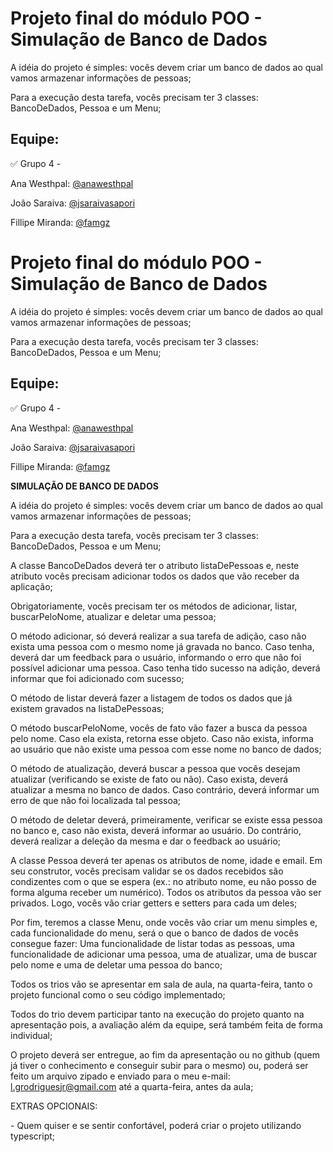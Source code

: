 # Projeto final do módulo POO - Simulação de Banco de Dados

A idéia do projeto é simples: vocês devem criar um banco de dados ao qual vamos armazenar
informações de pessoas;

Para a execução desta tarefa, vocês precisam ter 3 classes: BancoDeDados, Pessoa e um
Menu;

## Equipe:

✅ Grupo 4 -

Ana Westhpal: [@anawesthpal](https://github.com/anawesthpal)

João Saraiva: [@jsaraivasapori](https://github.com/jsaraivasapori)

Fillipe Miranda: [@famgz](https://github.com/famgz)

# Projeto final do módulo POO - Simulação de Banco de Dados

A idéia do projeto é simples: vocês devem criar um banco de dados ao qual vamos armazenar
informações de pessoas;

Para a execução desta tarefa, vocês precisam ter 3 classes: BancoDeDados, Pessoa e um
Menu;

## Equipe:

✅ Grupo 4 -

Ana Westhpal: [@anawesthpal](https://github.com/anawesthpal)

João Saraiva: [@jsaraivasapori](https://github.com/jsaraivasapori)

Fillipe Miranda: [@famgz](https://github.com/famgz)

**SIMULAÇÃO DE BANCO DE DADOS**

A idéia do projeto é simples: vocês devem criar um banco de dados ao qual vamos armazenar informações de pessoas;

Para a execução desta tarefa, vocês precisam ter 3 classes: BancoDeDados, Pessoa e um Menu;

A classe BancoDeDados deverá ter o atributo listaDePessoas e, neste atributo vocês precisam adicionar todos os dados que vão receber da aplicação;

Obrigatoriamente, vocês precisam ter os métodos de adicionar, listar, buscarPeloNome, atualizar e deletar uma pessoa;

O método adicionar, só deverá realizar a sua tarefa de adição, caso não exista uma pessoa com o mesmo nome já gravada no banco. Caso tenha, deverá dar um feedback para o usuário, informando o erro que não foi possível adicionar uma pessoa. Caso tenha tido sucesso na adição, deverá informar que foi adicionado com sucesso;

O método de listar deverá fazer a listagem de todos os dados que já existem gravados na listaDePessoas;

O método buscarPeloNome, vocês de fato vão fazer a busca da pessoa pelo nome. Caso ela exista, retorna esse objeto. Caso não exista, informa ao usuário que não existe uma pessoa com esse nome no banco de dados;

O método de atualização, deverá buscar a pessoa que vocês desejam atualizar (verificando se existe de fato ou não). Caso exista, deverá atualizar a mesma no banco de dados. Caso contrário, deverá informar um erro de que não foi localizada tal pessoa;

O método de deletar deverá, primeiramente, verificar se existe essa pessoa no banco e, caso não exista, deverá informar ao usuário. Do contrário, deverá realizar a deleção da mesma e dar o feedback ao usuário;

A classe Pessoa deverá ter apenas os atributos de nome, idade e email. Em seu construtor, vocês precisam validar se os dados recebidos são condizentes com o que se espera (ex.: no atributo nome, eu não posso de forma alguma receber um numérico). Todos os atributos da pessoa vão ser privados. Logo, vocês vão criar getters e setters para cada um deles;

Por fim, teremos a classe Menu, onde vocês vão criar um menu simples e, cada funcionalidade do menu, será o que o banco de dados de vocês consegue fazer: Uma funcionalidade de listar todas as pessoas, uma funcionalidade de adicionar uma pessoa, uma de atualizar, uma de buscar pelo nome e uma de deletar uma pessoa do banco;

Todos os trios vão se apresentar em sala de aula, na quarta-feira, tanto o projeto funcional como o seu código implementado;

Todos do trio devem participar tanto na execução do projeto quanto na apresentação pois, a avaliação além da equipe, será também feita de forma individual;

O projeto deverá ser entregue, ao fim da apresentação ou no github (quem já tiver o conhecimento e conseguir subir para o mesmo) ou, poderá ser feito um arquivo zipado e enviado para o meu e-mail: <l.grodriguesjr@gmail.com> até a quarta-feira, antes da aula;

EXTRAS OPCIONAIS:

\- Quem quiser e se sentir confortável, poderá criar o projeto utilizando typescript;
